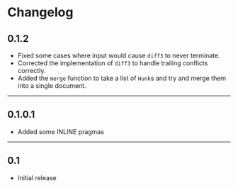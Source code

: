 # Changelog

## 0.1.2

- Fixed some cases where input would cause `diff3` to never terminate.
- Corrected the implementation of `diff3` to handle trailing conflicts
  correctly.
- Added the `merge` function to take a list of `Hunk`s and try and merge
  them into a single document.

-----

## 0.1.0.1

- Added some INLINE pragmas

-----

## 0.1

- Initial release
